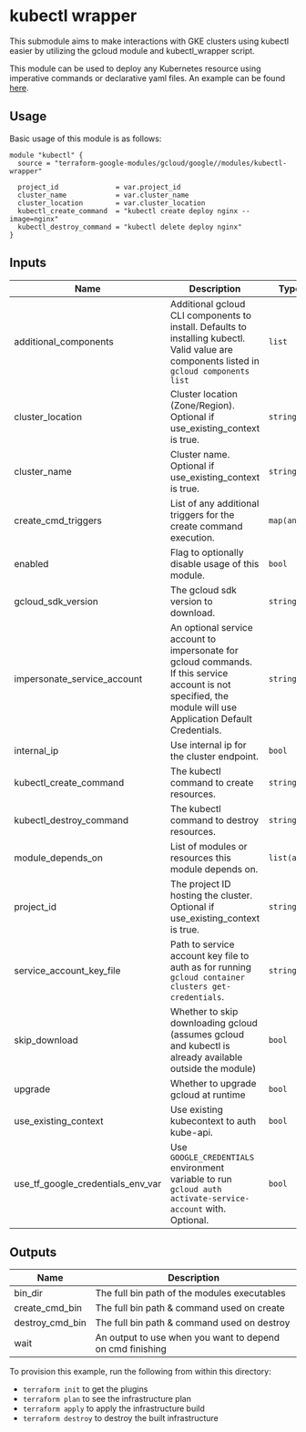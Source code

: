 # kubectl wrapper

This submodule aims to make interactions with GKE clusters using kubectl easier by utilizing the gcloud module and kubectl_wrapper script.

This module can be used to deploy any Kubernetes resource using imperative commands or declarative yaml files. An example can be found [here](../../examples/kubectl_wrapper_example).

## Usage

Basic usage of this module is as follows:

```hcl
module "kubectl" {
  source = "terraform-google-modules/gcloud/google//modules/kubectl-wrapper"

  project_id              = var.project_id
  cluster_name            = var.cluster_name
  cluster_location        = var.cluster_location
  kubectl_create_command  = "kubectl create deploy nginx --image=nginx"
  kubectl_destroy_command = "kubectl delete deploy nginx"
}
```

<!-- BEGINNING OF PRE-COMMIT-TERRAFORM DOCS HOOK -->
## Inputs

| Name | Description | Type | Default | Required |
|------|-------------|------|---------|:--------:|
| additional\_components | Additional gcloud CLI components to install. Defaults to installing kubectl. Valid value are components listed in `gcloud components list` | `list` | <pre>[<br>  "kubectl"<br>]</pre> | no |
| cluster\_location | Cluster location (Zone/Region). Optional if use\_existing\_context is true. | `string` | `""` | no |
| cluster\_name | Cluster name. Optional if use\_existing\_context is true. | `string` | `""` | no |
| create\_cmd\_triggers | List of any additional triggers for the create command execution. | `map(any)` | `{}` | no |
| enabled | Flag to optionally disable usage of this module. | `bool` | `true` | no |
| gcloud\_sdk\_version | The gcloud sdk version to download. | `string` | `"281.0.0"` | no |
| impersonate\_service\_account | An optional service account to impersonate for gcloud commands. If this service account is not specified, the module will use Application Default Credentials. | `string` | `""` | no |
| internal\_ip | Use internal ip for the cluster endpoint. | `bool` | `false` | no |
| kubectl\_create\_command | The kubectl command to create resources. | `string` | n/a | yes |
| kubectl\_destroy\_command | The kubectl command to destroy resources. | `string` | n/a | yes |
| module\_depends\_on | List of modules or resources this module depends on. | `list(any)` | `[]` | no |
| project\_id | The project ID hosting the cluster. Optional if use\_existing\_context is true. | `string` | `""` | no |
| service\_account\_key\_file | Path to service account key file to auth as for running `gcloud container clusters get-credentials`. | `string` | `""` | no |
| skip\_download | Whether to skip downloading gcloud (assumes gcloud and kubectl is already available outside the module) | `bool` | `true` | no |
| upgrade | Whether to upgrade gcloud at runtime | `bool` | `true` | no |
| use\_existing\_context | Use existing kubecontext to auth kube-api. | `bool` | `false` | no |
| use\_tf\_google\_credentials\_env\_var | Use `GOOGLE_CREDENTIALS` environment variable to run `gcloud auth activate-service-account` with. Optional. | `bool` | `false` | no |

## Outputs

| Name | Description |
|------|-------------|
| bin\_dir | The full bin path of the modules executables |
| create\_cmd\_bin | The full bin path & command used on create |
| destroy\_cmd\_bin | The full bin path & command used on destroy |
| wait | An output to use when you want to depend on cmd finishing |

<!-- END OF PRE-COMMIT-TERRAFORM DOCS HOOK -->

To provision this example, run the following from within this directory:
- `terraform init` to get the plugins
- `terraform plan` to see the infrastructure plan
- `terraform apply` to apply the infrastructure build
- `terraform destroy` to destroy the built infrastructure
